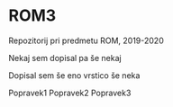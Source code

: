 # ROM3
Repozitorij pri predmetu ROM, 2019-2020

Nekaj sem dopisal pa še nekaj

Dopisal sem še eno vrstico še neka

Popravek1
Popravek2
Popravek3

